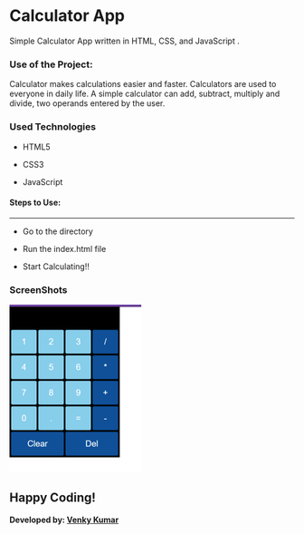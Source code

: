 # Calculator App

<p>Simple Calculator App written in HTML, CSS, and JavaScript .</p>

### Use of the Project:

<p>Calculator makes calculations easier and faster. Calculators are used to everyone in daily life. A simple calculator can add, subtract, multiply and divide, two operands entered by the user.</p>

<h3>Used Technologies</h3>

- HTML5

- CSS3

- JavaScript

#### Steps to Use:
---
- Go to the directory

- Run the index.html file

- Start Calculating!!

<h3> ScreenShots </h3> 
<img width="233" alt="Calc" src="Calc.png">

## Happy Coding!

<strong>Developed by: <a href="https://github.com/BoddepallyVenkatesh06">Venky Kumar</a>
